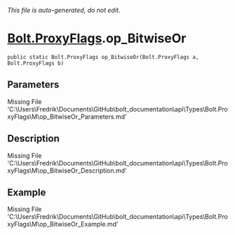 *This file is auto-generated, do not edit.*

# [Bolt.ProxyFlags](Types/Bolt.ProxyFlags.md).op_BitwiseOr
`public static Bolt.ProxyFlags op_BitwiseOr(Bolt.ProxyFlags a, Bolt.ProxyFlags b)`
## Parameters
Missing File 'C:\Users\Fredrik\Documents\GitHub\bolt_documentation\api\Types\Bolt.ProxyFlags\M\op_BitwiseOr_Parameters.md'
## Description
Missing File 'C:\Users\Fredrik\Documents\GitHub\bolt_documentation\api\Types\Bolt.ProxyFlags\M\op_BitwiseOr_Description.md'
## Example
Missing File 'C:\Users\Fredrik\Documents\GitHub\bolt_documentation\api\Types\Bolt.ProxyFlags\M\op_BitwiseOr_Example.md'
